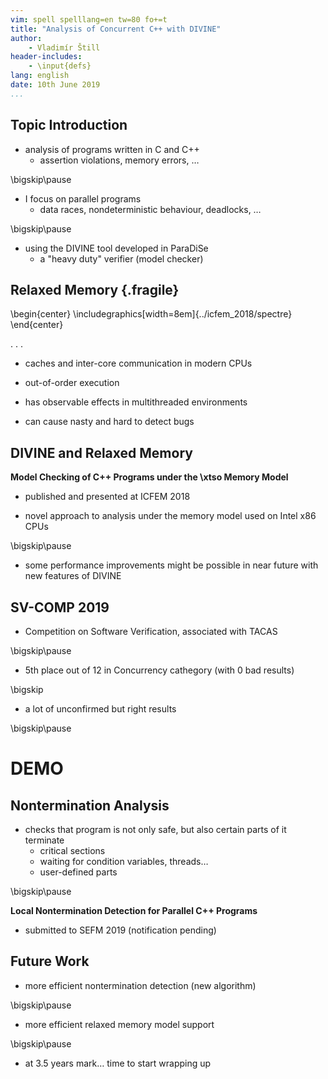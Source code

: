 ```yaml
---
vim: spell spelllang=en tw=80 fo+=t
title: "Analysis of Concurrent C++ with DIVINE"
author:
    - Vladimír Štill
header-includes:
    - \input{defs}
lang: english
date: 10th June 2019
...
```


## Topic Introduction

- analysis of programs written in C and C++
  - assertion violations, memory errors, …

\bigskip\pause

- I focus on parallel programs
  - data races, nondeterministic behaviour, deadlocks, …

\bigskip\pause

- using the DIVINE tool developed in ParaDiSe
  - a "heavy duty" verifier (model checker)


## Relaxed Memory {.fragile}

\begin{center}
  \includegraphics[width=8em]{../icfem_2018/spectre}
\end{center}

. . .

- caches and inter-core communication in modern CPUs

* out-of-order execution

- has observable effects in multithreaded environments

- can cause nasty and hard to detect bugs

## DIVINE and Relaxed Memory

**Model Checking of C++ Programs under the \xtso Memory Model**

- published and presented at ICFEM 2018

- novel approach to analysis under the memory model used on Intel x86 CPUs

\bigskip\pause

- some performance improvements might be possible in near future with new features of DIVINE

## SV-COMP 2019

- Competition on Software Verification, associated with TACAS

\bigskip\pause

- 5th place out of 12 in Concurrency cathegory (with 0 bad results)

\bigskip

- a lot of unconfirmed but right results

\bigskip\pause

# DEMO

## Nontermination Analysis

- checks that program is not only safe, but also certain parts of it terminate
  - critical sections
  - waiting for condition variables, threads…
  - user-defined parts

\bigskip\pause

**Local Nontermination Detection for Parallel C++ Programs**

- submitted to SEFM 2019 (notification pending)

## Future Work

- more efficient nontermination detection (new algorithm)

\bigskip\pause

- more efficient relaxed memory model support

\bigskip\pause

- at 3.5 years mark… time to start wrapping up
